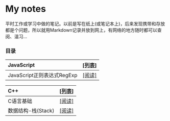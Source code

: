 # My notes

平时工作或学习中做的笔记。以前是写在纸上(或笔记本上)，后来发现携带和存放都是个问题，所以就用Markdown记录并放到网上，有网络的地方随时都可以查阅、温习...

### 目录

| JavaScript | [[列表]](https://github.com/capricorncd/my-notes/tree/master/Javascript) |
| :--- | :---: |
| JavaScript正则表达式RegExp | [[阅读]](https://github.com/capricorncd/my-notes/blob/master/Javascript/JavaScript%E6%AD%A3%E5%88%99%E8%A1%A8%E8%BE%BE%E5%BC%8FRegExp.md) |


| C++ | [[列表]](https://github.com/capricorncd/my-notes/tree/master/C%2B%2B) |
| :--- | :---: |
| C语言基础 | [[阅读]](https://github.com/capricorncd/my-notes/blob/master/C%2B%2B/C%E8%AF%AD%E8%A8%80%E5%9F%BA%E7%A1%80.md) |
| 数据结构-栈(Stack) | [[阅读]](https://github.com/capricorncd/my-notes/blob/master/C%2B%2B/%E6%95%B0%E6%8D%AE%E7%BB%93%E6%9E%84-%E6%A0%88(Stack).md) |
